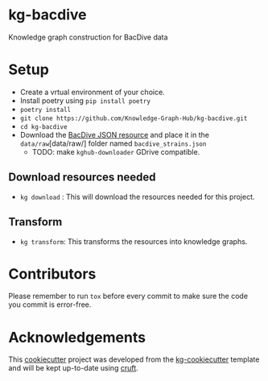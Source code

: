 # kg-bacdive

Knowledge graph construction for BacDive data

# Setup
 - Create a vrtual environment of your choice.
 - Install poetry using `pip install poetry`
 - `poetry install`
 - `git clone https://github.com/Knowledge-Graph-Hub/kg-bacdive.git`
 - `cd kg-bacdive`
 - Download the [BacDive JSON resource](https://drive.google.com/file/d/1dOquB0M6H5Vxu6cBPa4kJ7F9v44medoV/view?usp=share_link) and place it in the `data/raw`[data/raw/] folder named `bacdive_strains.json`
   - TODO: make `kghub-downloader` GDrive compatible.

## Download resources needed
 - `kg download` : This will download the resources needed for this project.

## Transform
 - `kg transform`: This transforms the resources into knowledge graphs.

# Contributors
Please remember to run `tox` before every commit to make sure the code you commit is error-free.
# Acknowledgements

This [cookiecutter](https://cookiecutter.readthedocs.io/en/stable/README.html) project was developed from the [kg-cookiecutter](https://github.com/Knowledge-Graph-Hub/kg-cookiecutter) template and will be kept up-to-date using [cruft](https://cruft.github.io/cruft/).
